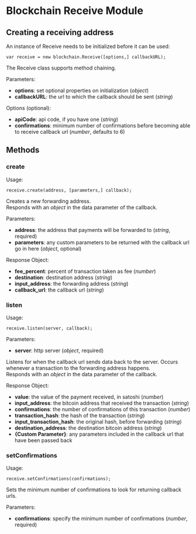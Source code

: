 # Blockchain Receive Module

## Creating a receiving address

An instance of Receive needs to be initialized before it can be used:

```
var receive = new blockchain.Receive([options,] callbackURL);
```

The Receive class supports method chaining.

Parameters:

* **options**: set optional properties on initialization (*object*)
* **callbackURL**: the url to which the callback should be sent (*string*)

Options (optional):

* **apiCode**: api code, if you have one (*string*)
* **confirmations**: minimum number of confirmations before becoming able to receive callback url (*number*, defaults to 6)

## Methods

### create

Usage:

```
receive.create(address, [parameters,] callback);
```

Creates a new forwarding address.    
Responds with an *object* in the data parameter of the callback.

Parameters:

* **address**: the address that payments will be forwarded to (*string*, required)
* **parameters**: any custom parameters to be returned with the callback url go in here (*object*, optional)

Response Object:

* **fee_percent**: percent of transaction taken as fee (*number*)
* **destination**: destination address (*string*)
* **input_address**: the forwarding address (*string*)
* **callback_url**: the callback url (*string*)

### listen

Usage:

```
receive.listen(server, callback);
```

Parameters:

* **server**: http server (*object*, required)

Listens for when the callback url sends data back to the server. Occurs whenever a transaction to the forwarding address happens.  
Responds with an *object* in the data parameter of the callback.

Response Object:

* **value**: the value of the payment received, in satoshi (*number*)
* **input_address**: the bitcoin address that received the transaction (*string*)
* **confirmations**: the number of confirmations of this transaction (*number*)
* **transaction_hash**: the hash of the transaction (*string*)
* **input_transaction_hash**: the original hash, before forwarding (*string*)
* **destination_address**: the destination bitcoin address (*string*)
* **{Custom Parameter}**: any parameters included in the callback url that have been passed back

### setConfirmations

Usage:

```
receive.setConfirmations(confirmations);
```

Sets the minimum number of confirmations to look for returning callback urls.

Parameters:

* **confirmations**: specify the minimum number of confirmations (*number*, required)